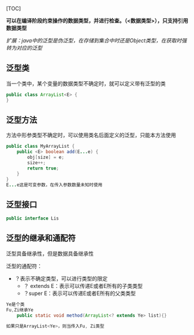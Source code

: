 [TOC]

**可以在编译阶段约束操作的数据类型，并进行检查。（<数据类型>），只支持引用数据类型**

*扩展：java中的泛型是伪泛型，在存储到集合中时还是Object类型，在获取时强转为对应的泛型*

## 泛型类

当一个类中，某个变量的数据类型不确定时，就可以定义带有泛型的类

```java
public class ArrayList<E> {   
}
```

## 泛型方法

方法中形参类型不确定时，可以使用类名后面定义的泛型<E>，只能本方法使用

```java
public class MyArrayList {
    public <E> boolean add(E...e) {
        obj[size] = e;
        size++;
        return true;
    }
}
E...e这是可变参数，在传入参数数量未知时使用	
```

## 泛型接口

```java
public interface Lis
```

## 泛型的继承和通配符

泛型具备继承性，但是数据具备继承性

泛型的通配符：

- ？表示不确定类型，可以进行类型的限定
  - ？ extends E：表示可以传递E或者E所有的子类类型
  - ？super E：表示可以传递E或者E所有的父类类型

```java
Ye是个类
Fu,Zi继承Ye
    public static void method(ArrayList<? extends Ye> list){}

如果只是ArrayList<Ye>，则当传入Fu, Zi类型
```

